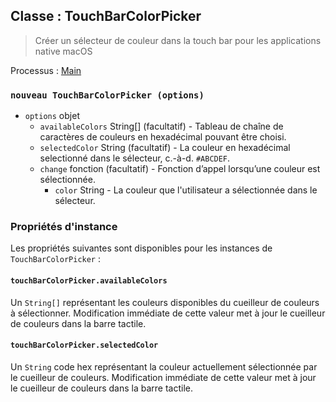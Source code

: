 ## Classe : TouchBarColorPicker

> Créer un sélecteur de couleur dans la touch bar pour les applications native macOS

Processus : [Main](../glossary.md#main-process)

### `nouveau TouchBarColorPicker (options)`

* `options` objet
  * `availableColors` String[] (facultatif) - Tableau de chaîne de caractères de couleurs en hexadécimal pouvant être choisi.
  * `selectedColor` String (facultatif) - La couleur en hexadécimal selectionné dans le sélecteur, c.-à-d. `#ABCDEF`.
  * `change` fonction (facultatif) - Fonction d’appel lorsqu’une couleur est sélectionnée.
    * `color` String - La couleur que l'utilisateur a sélectionnée dans le sélecteur.

### Propriétés d'instance

Les propriétés suivantes sont disponibles pour les instances de `TouchBarColorPicker` :

#### `touchBarColorPicker.availableColors`

Un `String[]` représentant les couleurs disponibles du cueilleur de couleurs à sélectionner. Modification immédiate de cette valeur met à jour le cueilleur de couleurs dans la barre tactile.

#### `touchBarColorPicker.selectedColor`

Un `String` code hex représentant la couleur actuellement sélectionnée par le cueilleur de couleurs. Modification immédiate de cette valeur met à jour le cueilleur de couleurs dans la barre tactile.
